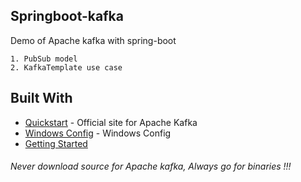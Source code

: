 ## Springboot-kafka

Demo of Apache kafka with spring-boot

```
1. PubSub model
2. KafkaTemplate use case
```


## Built With

* [Quickstart](https://kafka.apache.org/quickstart) - Official site for Apache Kafka
* [Windows Config](https://www.onlinetutorialspoint.com/kafka/install-apache-kafka-on-windows-10.html) - Windows Config
* [Getting Started](https://howtodoinjava.com/kafka/getting-started-windows-10/)

###### Never download source for Apache kafka, Always go for binaries !!!




